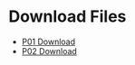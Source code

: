 # Download Files

- [P01 Download](https://raw.githubusercontent.com/burner-one/AI/main/P01.pynb)
- [P02 Download](https://raw.githubusercontent.com/burner-one/AI/main/P02.pynb)
